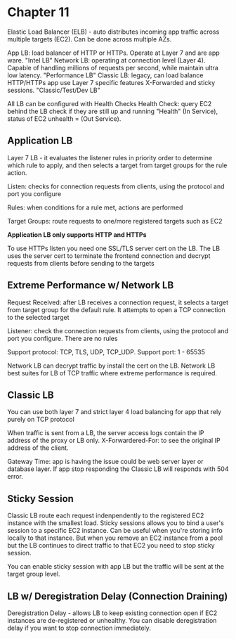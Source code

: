 # Chapter 11

Elastic Load Balancer (ELB) - auto distributes incoming app traffic across multiple targets (EC2). Can be done across multiple AZs. 


App LB: load balancer of HTTP or HTTPs. Operate at Layer 7 and are app ware. "Intel LB"
Network LB: operating at connection level (Layer 4). Capable of handling millions of requests per second, while maintain ultra low latency. "Performance LB"
Classic LB: legacy, can load balance HTTP/HTTPs app use Layer 7 specific features X-Forwarded and sticky sessions. "Classic/Test/Dev LB"

All LB can be configured with Health Checks
Health Check: query EC2 behind the LB check if they are still up and running "Health" (In Service), status of EC2 unhealth = (Out Service).


## Application LB
Layer 7 LB - it evaluates the listener rules in priority order to determine which rule to apply, and then selects a target from target groups for the rule action. 

Listen: checks for connection requests from clients, using the protocol and port you configure

Rules: when conditions for a rule met, actions are performed

Target Groups: route requests to one/more registered targets such as EC2

<b> Application LB only supports HTTP and HTTPs </b>

To use HTTPs listen you need one SSL/TLS server cert on the LB. The LB uses the server cert to terminate the frontend connection and decrypt requests from clients before sending to the targets

## Extreme Performance w/ Network LB

Request Received: after LB receives a connection request, it selects a target from target group for the default rule. It attempts to open a TCP connection to the selected target

Listener: check the connection requests from clients, using the protocol and port you configure. There are no rules

Support protocol: TCP, TLS, UDP, TCP_UDP.
Support port: 1 - 65535

Network LB can decrypt traffic by install the cert on the LB. 
Network LB best suites for LB of TCP traffic where extreme performance is required. 

## Classic LB
You can use both layer 7 and strict layer 4 load balancing for app that rely purely on TCP protocol

When traffic is sent from a LB, the server access logs contain the IP address of the proxy or LB only. 
X-Forwardered-For: to see the original IP address of the client.

Gateway Time: app is having the issue could be web server layer or database layer. If app stop responding the Classic LB will responds with 504 error.

## Sticky Session
Classic LB route each request indenpendently to the registered EC2 instance with the smallest load. 
Sticky sessions allows you to bind a user's session to a specific EC2 instance. Can be useful when you're storing info locally to that instance. But when you remove an EC2 instance from a pool but the LB continues to direct traffic to that EC2 you need to stop sticky session.

You can enable sticky session with app LB but the traffic will be sent at the target group level.

## LB w/ Deregistration Delay (Connection Draining)

Deregistration Delay - allows LB to keep existing connection open if EC2 instances are de-registered or unhealthy. You can disable deregistration delay if you want to stop connection immediately. 